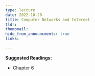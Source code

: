 ```yaml
---
type: lecture
date: 2022-10-28
title: Computer Networks and Internet
tldr: 
thumbnail: 
hide_from_announcments: true
links: 

---
```

**Suggested Readings:**
- Chapter 6

